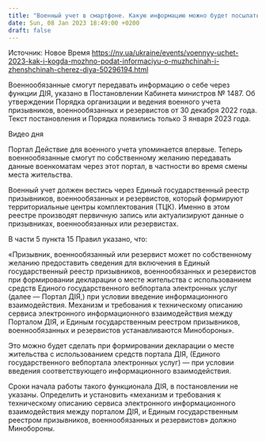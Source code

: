 ```yaml
---
title: "Военный учет в смартфоне. Какую информацию можно будет посылать в ТЦК через ДІЯ в 2023 году"
date: Sun, 08 Jan 2023 18:49:00 +0200
draft: false
---
```

Источник: Новое Время https://nv.ua/ukraine/events/voennyy-uchet-2023-kak-i-kogda-mozhno-podat-informaciyu-o-muzhchinah-i-zhenshchinah-cherez-diya-50296194.html


Военнообязанные смогут передавать информацию о себе через функции ДІЯ, указано в Постановлении Кабинета министров № 1487. Об утверждении Порядка организации и ведения военного учета призывников, военнообязанных и резервистов от 30 декабря 2022 года. Текст постановления и Порядка появились только 3 января 2023 года.

 Видео дня   

Портал Действие для военного учета упоминается впервые. Теперь военнообязанные смогут по собственному желанию передавать данные военкоматам через этот портал, в частности во время смены места жительства.

Военный учет должен вестись через Единый государственный реестр призывников, военнообязанных и резервистов, который формируют территориальные центры комплектования (ТЦК). Именно в этом реестре производят первичную запись или актуализируют данные о призывниках, военнообязанных или резервистах.

В части 5 пункта 15 Правил указано, что:

«Призывник, военнообязанный или резервист может по собственному желанию предоставить сведения для включения в Единый государственный реестр призывников, военнообязанных и резервистов при формировании декларации о месте жительства с использованием средств Единого государственного вебпортала электронных услуг (далее — Портал ДІЯ,) при условии введение информационного взаимодействия. Механизм и требования к техническому описанию сервиса электронного информационного взаимодействия между Порталом ДІЯ, и Единым государственным реестром призывников, военнообязанных и резервистов устанавливаются Минобороны».

Это можно будет сделать при формировании декларации о месте жительства с использованием средств портала ДІЯ, (Единого государственного вебпортала электронных услуг) — при условии введения соответствующего информационного взаимодействия.

Сроки начала работы такого функционала ДІЯ, в постановлении не указаны. Определить и установить «механизм и требования к техническому описанию сервиса электронного информационного взаимодействия между порталом ДІЯ, и Единым государственным реестром призывников, военнообязанных и резервистов» должно Минобороны.
